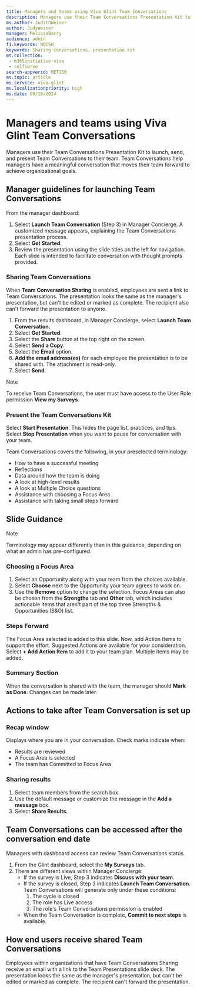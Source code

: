 ```yaml
---
title: Managers and teams using Viva Glint Team Conversations
description: Managers use their Team Conversations Presentation Kit to launch, send, and present Team Conversations to their team.
ms.author: JudithWeiner
author: JudyWeiner
manager: MelissaBarry
audience: admin
f1.keywords: NOCSH
keywords: Sharing conversations, presentation kit
ms.collection: 
 - m365initiative-viva
 - selfserve
search-appverid: MET150
ms.topic: article
ms.service: viva-glint
ms.localizationpriority: high
ms.date: 09/10/2024
---
```


# Managers and teams using Viva Glint Team Conversations

Managers use their Team Conversations Presentation Kit to launch, send, and present Team Conversations to their team. Team Conversations help managers have a meaningful conversation that moves their team forward to achieve organizational goals. 

## Manager guidelines for launching Team Conversations

From the manager dashboard:

1. Select **Launch Team Conversation** (Step 3) in Manager Concierge. A customized message appears, explaining the Team Conversations presentation process.
2. Select **Get Started**.
3. Review the presentation using the slide titles on the left for navigation. Each slide is intended to facilitate conversation with thought prompts provided.

### Sharing Team Conversations

When **Team Conversation Sharing** is enabled, employees are sent a link to Team Conversations. The presentation looks the same as the manager's presentation, but can't be edited or marked as complete. The recipient also can't forward the presentation to anyone.

1. From the results dashboard, in Manager Concierge, select **Launch Team Conversation.**
2. Select **Get Started**.
3. Select the **Share** button at the top right on the screen.
4. Select **Send a Copy**.
5. Select the **Email** option.
6. **Add the email address(es)** for each employee the presentation is to be shared with. The attachment is read-only.
7. Select **Send**.

>[!NOTE]
> To receive Team Conversations, the user must have access to the User Role permission **View my Surveys**.

### Present the Team Conversations Kit

Select **Start Presentation**. This hides the page list, practices, and tips. Select **Stop Presentation** when you want to pause for conversation with your team.

Team Conversations covers the following, in your preselected terminology:

- How to have a successful meeting
- Reflections
- Data around how the team is doing
- A look at high-level results
- A look at Multiple Choice questions
- Assistance with choosing a Focus Area
- Assistance with taking small steps forward

## Slide Guidance

>[!NOTE]
> Terminology may appear differently than in this guidance, depending on what an admin has pre-configured.

### Choosing a Focus Area

1. Select an Opportunity along with your team from the choices available.
2. Select **Choose** next to the Opportunity your team agrees to work on.
3. Use the **Remove** option to change the selection. Focus Areas can also be chosen from the **Strengths** tab and **Other** tab, which includes actionable items that aren't part of the top three Strengths & Opportunities (S&O) list.

### Steps Forward

The Focus Area selected is added to this slide. Now, add Action Items to support the effort. Suggested Actions are available for your consideration. Select **+ Add Action Item** to add it to your team plan. Multiple items may be added.

### Summary Section

When the conversation is shared with the team, the manager should **Mark as Done**. Changes can be made later.

## Actions to take after Team Conversation is set up

### Recap window

Displays where you are in your conversation. Check marks indicate when:

- Results are reviewed
- A Focus Area is selected
- The team has Committed to Focus Area

### Sharing results

1. Select team members from the search box.
2. Use the default message or customize the message in the **Add a message** box.
3. Select **Share Results.**

## Team Conversations can be accessed after the conversation end date

Managers with dashboard access can review Team Conversations status.

1. From the Glint dashboard, select the **My Surveys** tab.
2. There are different views within Manager Concierge:
    - If the survey is Live, Step 3 indicates **Discuss with your team**.
    - If the survey is closed, Step 3 indicates **Launch Team Conversation**. Team Conversations will generate only under these conditions:
        1. The cycle is closed
        2. The role has Live access
        3. The role's Team Conversations permission is enabled
    - When the Team Conversation is complete, **Commit to next steps** is available.

## How end users receive shared Team Conversations

Employees within organizations that have Team Conversations Sharing receive an email with a link to the Team Presentations slide deck. The presentation looks the same as the manager's presentation, but can't be edited or marked as complete. The recipient can't forward the presentation.
